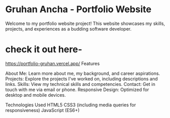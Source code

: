 # Gruhan Ancha - Portfolio Website

Welcome to my portfolio website project! This website showcases my skills, projects, and experiences as a budding software developer.

# check it out here-
https://portfolio-gruhan.vercel.app/
Features

About Me: Learn more about me, my background, and career aspirations.
Projects: Explore the projects I've worked on, including descriptions and links.
Skills: View my technical skills and competencies.
Contact: Get in touch with me via email or phone.
Responsive Design: Optimized for desktop and mobile devices.

Technologies Used
HTML5
CSS3 (including media queries for responsiveness)
JavaScript (ES6+)
